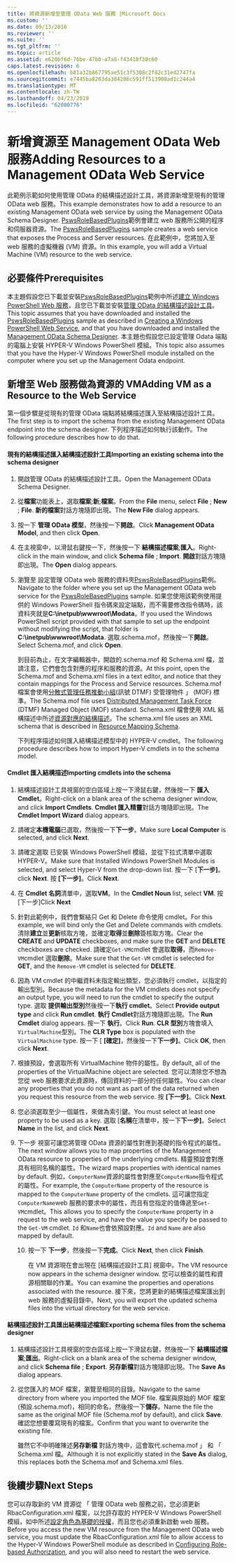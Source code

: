 ```yaml
---
title: 將資源新增至管理 OData Web 服務 |Microsoft Docs
ms.custom: ''
ms.date: 09/13/2016
ms.reviewer: ''
ms.suite: ''
ms.tgt_pltfrm: ''
ms.topic: article
ms.assetid: e620bf6d-76be-47b0-a7a8-f43418f30c60
caps.latest.revision: 6
ms.openlocfilehash: b81a32b867795ae51c3f5308c2f82c31ed2747fa
ms.sourcegitcommit: e7445ba8203da304286c591ff513900ad1c244a4
ms.translationtype: MT
ms.contentlocale: zh-TW
ms.lasthandoff: 04/23/2019
ms.locfileid: "62080776"
---
```

# <a name="adding-resources-to-a-management-odata-web-service"></a><span data-ttu-id="d1874-102">新增資源至 Management OData Web 服務</span><span class="sxs-lookup"><span data-stu-id="d1874-102">Adding Resources to a Management OData Web Service</span></span>

<span data-ttu-id="d1874-103">此範例示範如何使用管理 OData 的結構描述設計工具，將資源新增至現有的管理 OData web 服務。</span><span class="sxs-lookup"><span data-stu-id="d1874-103">This example demonstrates how to add a resource to an existing Management OData web service by using the Management OData Schema Designer.</span></span> <span data-ttu-id="d1874-104">[PswsRoleBasedPlugins](https://code.msdn.microsoft.com:443/windowsdesktop/PswsRoleBasedPlugins-9c79b75a)範例會建立 web 服務所公開的程序和伺服器資源。</span><span class="sxs-lookup"><span data-stu-id="d1874-104">The [PswsRoleBasedPlugins](https://code.msdn.microsoft.com:443/windowsdesktop/PswsRoleBasedPlugins-9c79b75a) sample creates a web service that exposes the Process and Server resources.</span></span> <span data-ttu-id="d1874-105">在此範例中，您將加入至 web 服務的虛擬機器 (VM) 資源。</span><span class="sxs-lookup"><span data-stu-id="d1874-105">In this example, you will add a Virtual Machine (VM) resource to the web service.</span></span>

## <a name="prerequisites"></a><span data-ttu-id="d1874-106">必要條件</span><span class="sxs-lookup"><span data-stu-id="d1874-106">Prerequisites</span></span>

<span data-ttu-id="d1874-107">本主題假設您已下載並安裝[PswsRoleBasedPlugins](https://code.msdn.microsoft.com:443/windowsdesktop/PswsRoleBasedPlugins-9c79b75a)範例中所述[建立 Windows PowerShell Web 服務](./creating-a-management-odata-web-service.md)，且您已下載並安裝[管理 OData 的結構描述設計工具](https://marketplace.visualstudio.com/items?itemName=jlisc0.ManagementODataSchemaDesigner)。</span><span class="sxs-lookup"><span data-stu-id="d1874-107">This topic assumes that you have downloaded and installed the [PswsRoleBasedPlugins](https://code.msdn.microsoft.com:443/windowsdesktop/PswsRoleBasedPlugins-9c79b75a) sample as described in [Creating a Windows PowerShell Web Service](./creating-a-management-odata-web-service.md), and that you have downloaded and installed the [Management OData Schema Designer](https://marketplace.visualstudio.com/items?itemName=jlisc0.ManagementODataSchemaDesigner).</span></span> <span data-ttu-id="d1874-108">本主題也假設您已設定管理 Odata 端點的電腦上安裝 HYPER-V Windows PowerShell 模組。</span><span class="sxs-lookup"><span data-stu-id="d1874-108">This topic also assumes that you have the Hyper-V Windows PowerShell module installed on the computer where you set up the Management Odata endpoint.</span></span>

## <a name="adding-vm-as-a-resource-to-the-web-service"></a><span data-ttu-id="d1874-109">新增至 Web 服務做為資源的 VM</span><span class="sxs-lookup"><span data-stu-id="d1874-109">Adding VM as a Resource to the Web Service</span></span>

<span data-ttu-id="d1874-110">第一個步驟是從現有的管理 OData 端點將結構描述匯入至結構描述設計工具。</span><span class="sxs-lookup"><span data-stu-id="d1874-110">The first step is to import the schema from the existing Management OData endpoint into the schema designer.</span></span> <span data-ttu-id="d1874-111">下列程序描述如何執行該動作。</span><span class="sxs-lookup"><span data-stu-id="d1874-111">The following procedure describes how to do that.</span></span>

#### <a name="importing-an-existing-schema-into-the-schema-designer"></a><span data-ttu-id="d1874-112">現有的結構描述匯入結構描述設計工具</span><span class="sxs-lookup"><span data-stu-id="d1874-112">Importing an existing schema into the schema designer</span></span>

1. <span data-ttu-id="d1874-113">開啟管理 OData 的結構描述設計工具。</span><span class="sxs-lookup"><span data-stu-id="d1874-113">Open the Management OData Schema Designer.</span></span>

2. <span data-ttu-id="d1874-114">從**檔案**功能表上，選取**檔案**;**新**;**檔案**。</span><span class="sxs-lookup"><span data-stu-id="d1874-114">From the **File** menu, select **File** ; **New** ; **File**.</span></span> <span data-ttu-id="d1874-115">**新的檔案**對話方塊隨即出現。</span><span class="sxs-lookup"><span data-stu-id="d1874-115">The **New File** dialog appears.</span></span>

3. <span data-ttu-id="d1874-116">按一下 **管理 OData 模型**，然後按一下**開啟**。</span><span class="sxs-lookup"><span data-stu-id="d1874-116">Click **Management OData Model**, and then click **Open**.</span></span>

4. <span data-ttu-id="d1874-117">在主視窗中，以滑鼠右鍵按一下，然後按一下 **結構描述檔案**;**匯入**。</span><span class="sxs-lookup"><span data-stu-id="d1874-117">Right-click in the main window, and click **Schema file** ; **Import**.</span></span> <span data-ttu-id="d1874-118">**開啟**對話方塊隨即出現。</span><span class="sxs-lookup"><span data-stu-id="d1874-118">The **Open** dialog appears.</span></span>

5. <span data-ttu-id="d1874-119">瀏覽至 設定管理 OData web 服務的資料夾[PswsRoleBasedPlugins](https://code.msdn.microsoft.com:443/windowsdesktop/PswsRoleBasedPlugins-9c79b75a)範例。</span><span class="sxs-lookup"><span data-stu-id="d1874-119">Navigate to the folder where you set up the Management OData web service for the [PswsRoleBasedPlugins](https://code.msdn.microsoft.com:443/windowsdesktop/PswsRoleBasedPlugins-9c79b75a) sample.</span></span> <span data-ttu-id="d1874-120">如果您使用該範例使用提供的 Windows PowerShell 指令碼來設定端點，而不需要修改指令碼時，該資料夾就是**C:\inetpub\wwwroot\Modata**。</span><span class="sxs-lookup"><span data-stu-id="d1874-120">If you used the Windows PowerShell script provided with that sample to set up the endpoint without modifying the script, that folder is **C:\inetpub\wwwroot\Modata**.</span></span> <span data-ttu-id="d1874-121">選取.schema.mof，然後按一下**開啟**。</span><span class="sxs-lookup"><span data-stu-id="d1874-121">Select Schema.mof, and click **Open**.</span></span>

   <span data-ttu-id="d1874-122">到目前為止，在文字編輯器中，開啟的.schema.mof 和 Schema.xml 檔，並請注意，它們會包含對應的程序和服務的資源。</span><span class="sxs-lookup"><span data-stu-id="d1874-122">At this point, open the Schema.mof and Schema.xml files in a text editor, and notice that they contain mappings for the Process and Service resources.</span></span> <span data-ttu-id="d1874-123">Schema.mof 檔案會使用[分散式管理任務推動小組](https://www.dmtf.org/)(訊號 DTMF) 受管理物件 」 (MOF) 標準。</span><span class="sxs-lookup"><span data-stu-id="d1874-123">The Schema.mof file uses [Distributed Management  Task Force](https://www.dmtf.org/) (DTMF) Managed Object (MOF) standard.</span></span> <span data-ttu-id="d1874-124">Schema.xml 檔會使用 XML 結構描述中所述[資源對應的結構描述](./resource-mapping-schema.md)。</span><span class="sxs-lookup"><span data-stu-id="d1874-124">The schema.xml file uses an XML schema that is described in [Resource Mapping Schema](./resource-mapping-schema.md).</span></span>

   <span data-ttu-id="d1874-125">下列程序描述如何匯入結構描述模型中的 HYPER-V cmdlet。</span><span class="sxs-lookup"><span data-stu-id="d1874-125">The following procedure describes how to import Hyper-V cmdlets in to the schema model.</span></span>

#### <a name="importing-cmdlets-into-the-schema"></a><span data-ttu-id="d1874-126">Cmdlet 匯入結構描述</span><span class="sxs-lookup"><span data-stu-id="d1874-126">Importing cmdlets into the schema</span></span>

1. <span data-ttu-id="d1874-127">結構描述設計工具視窗的空白區域上按一下滑鼠右鍵，然後按一下 **匯入 Cmdlet**。</span><span class="sxs-lookup"><span data-stu-id="d1874-127">Right-click on a blank area of the schema designer window, and click **Import Cmdlets**.</span></span> <span data-ttu-id="d1874-128">**Cmdlet 匯入精靈**對話方塊隨即出現。</span><span class="sxs-lookup"><span data-stu-id="d1874-128">The **Cmdlet Import Wizard** dialog appears.</span></span>

2. <span data-ttu-id="d1874-129">請確定**本機電腦**已選取，然後按一下**下一步**。</span><span class="sxs-lookup"><span data-stu-id="d1874-129">Make sure **Local Computer** is selected, and click **Next**.</span></span>

3. <span data-ttu-id="d1874-130">請確定選取 已安裝 Windows PowerShell 模組，並從下拉式清單中選取 HYPER-V。</span><span class="sxs-lookup"><span data-stu-id="d1874-130">Make sure that Installed Windows PowerShell Modules is selected, and select Hyper-V from the drop-down list.</span></span> <span data-ttu-id="d1874-131">按一下 [**下一步]**。</span><span class="sxs-lookup"><span data-stu-id="d1874-131">click **Next**.</span></span> <span data-ttu-id="d1874-132">按 **[下一步]**。</span><span class="sxs-lookup"><span data-stu-id="d1874-132">Click **Next**.</span></span>

4. <span data-ttu-id="d1874-133">在  **Cmdlet 名詞**清單中，選取**VM**。</span><span class="sxs-lookup"><span data-stu-id="d1874-133">In the **Cmdlet Noun** list, select **VM**.</span></span> <span data-ttu-id="d1874-134">按 [下一步]</span><span class="sxs-lookup"><span data-stu-id="d1874-134">Click **Next**</span></span>

5. <span data-ttu-id="d1874-135">針對此範例中，我們會繫結只 Get 和 Delete 命令使用 cmdlet。</span><span class="sxs-lookup"><span data-stu-id="d1874-135">For this example, we will bind only the Get and Delete commands with cmdlets.</span></span> <span data-ttu-id="d1874-136">清除**建立**並**更新**核取方塊，並確定**取得**並**刪除**簽核取方塊。</span><span class="sxs-lookup"><span data-stu-id="d1874-136">Clear the **CREATE** and **UPDATE** checkboxes, and make sure the **GET** and **DELETE** checkboxes are checked.</span></span> <span data-ttu-id="d1874-137">請確定`Get-VM`cmdlet 會選取**取得**，而`Remove-VM`cmdlet 選取**刪除**。</span><span class="sxs-lookup"><span data-stu-id="d1874-137">Make sure that the `Get-VM` cmdlet is selected for **GET**, and the `Remove-VM` cmdlet is selected for **DELETE**.</span></span>

6. <span data-ttu-id="d1874-138">因為 VM cmdlet 的中繼資料未指定輸出類型，您必須執行 cmdlet，以指定的輸出型別。</span><span class="sxs-lookup"><span data-stu-id="d1874-138">Because the metadata for the VM cmdlets does not specify an output type, you will need to run the cmdlet to specify the output type.</span></span> <span data-ttu-id="d1874-139">選取 **提供輸出型別**然後按一下**執行 cmdlet**。</span><span class="sxs-lookup"><span data-stu-id="d1874-139">Select **Provide output type** and click **Run cmdlet**.</span></span> <span data-ttu-id="d1874-140">**執行 Cmdlet**對話方塊隨即出現。</span><span class="sxs-lookup"><span data-stu-id="d1874-140">The **Run Cmdlet** dialog appears.</span></span> <span data-ttu-id="d1874-141">按一下 **執行**。</span><span class="sxs-lookup"><span data-stu-id="d1874-141">Click **Run**.</span></span> <span data-ttu-id="d1874-142">**CLR 型別**方塊會填入`VirtualMachine`型別。</span><span class="sxs-lookup"><span data-stu-id="d1874-142">The **CLR Type** box is populated with the `VirtualMachine` type.</span></span> <span data-ttu-id="d1874-143">按一下 [ **[確定]**，然後按一下**下一步]**。</span><span class="sxs-lookup"><span data-stu-id="d1874-143">Click **OK**, then click **Next**.</span></span>

7. <span data-ttu-id="d1874-144">根據預設，會選取所有 VirtualMachine 物件的屬性。</span><span class="sxs-lookup"><span data-stu-id="d1874-144">By default, all of the properties of the VirtualMachine object are selected.</span></span> <span data-ttu-id="d1874-145">您可以清除您不想為您從 web 服務要求此資源時，傳回資料的一部分的任何屬性。</span><span class="sxs-lookup"><span data-stu-id="d1874-145">You can clear any properties that you do not want as part of the data returned when you request this resource from the web service.</span></span> <span data-ttu-id="d1874-146">按 **[下一步]**。</span><span class="sxs-lookup"><span data-stu-id="d1874-146">Click **Next**.</span></span>

8. <span data-ttu-id="d1874-147">您必須選取至少一個屬性，來做為索引鍵。</span><span class="sxs-lookup"><span data-stu-id="d1874-147">You must select at least one property to be used as a key.</span></span> <span data-ttu-id="d1874-148">選取 [**名稱**在清單中，按一下**下一步]**。</span><span class="sxs-lookup"><span data-stu-id="d1874-148">Select **Name** in the list, and click **Next**.</span></span>

9. <span data-ttu-id="d1874-149">下一步 視窗可讓您將管理 OData 資源的屬性對應到基礎的指令程式的屬性。</span><span class="sxs-lookup"><span data-stu-id="d1874-149">The next window allows you to map properties of the Management OData resource to properties of the underlying cmdlets.</span></span> <span data-ttu-id="d1874-150">精靈預設會對應具有相同名稱的屬性。</span><span class="sxs-lookup"><span data-stu-id="d1874-150">The wizard maps properties with identical names by default.</span></span> <span data-ttu-id="d1874-151">例如，`ComputerName`資源的屬性會對應至`ComputerName`指令程式的屬性。</span><span class="sxs-lookup"><span data-stu-id="d1874-151">For example, the `ComputerName` property of the resource is mapped to the `ComputerName` property of the cmdlets.</span></span>  <span data-ttu-id="d1874-152">這可讓您指定`ComputerName`web 服務的要求中的屬性，而且有您指定的值傳遞至`Get-VM`cmdlet。</span><span class="sxs-lookup"><span data-stu-id="d1874-152">This allows you to specify the `ComputerName` property in a request to the web service, and have the value you specify be passed to the `Get-VM` cmdlet.</span></span> <span data-ttu-id="d1874-153">`Id` 和`Name`也會依預設對應。</span><span class="sxs-lookup"><span data-stu-id="d1874-153">`Id` and `Name` are also mapped by default.</span></span>

   10. <span data-ttu-id="d1874-154">按一下 **下一步**，然後按一下**完成**。</span><span class="sxs-lookup"><span data-stu-id="d1874-154">Click **Next**, then click **Finish**.</span></span>

       <span data-ttu-id="d1874-155">在 VM 資源現在會出現在 [結構描述設計工具] 視窗中。</span><span class="sxs-lookup"><span data-stu-id="d1874-155">The VM resource now appears in the schema designer window.</span></span> <span data-ttu-id="d1874-156">您可以檢查的屬性和資源相關聯的作業。</span><span class="sxs-lookup"><span data-stu-id="d1874-156">You can examine the properties and operations associated with the resource.</span></span> <span data-ttu-id="d1874-157">接下來，您將更新的結構描述檔案匯出到 web 服務的虛擬目錄中。</span><span class="sxs-lookup"><span data-stu-id="d1874-157">Next, you will export the updated schema files into the virtual directory for the web service.</span></span>

#### <a name="exporting-schema-files-from-the-schema-designer"></a><span data-ttu-id="d1874-158">結構描述設計工具匯出結構描述檔案</span><span class="sxs-lookup"><span data-stu-id="d1874-158">Exporting schema files from the schema designer</span></span>

1. <span data-ttu-id="d1874-159">結構描述設計工具視窗的空白區域上按一下滑鼠右鍵，然後按一下 **結構描述檔案**;**匯出**。</span><span class="sxs-lookup"><span data-stu-id="d1874-159">Right-click on a blank area of the schema designer window, and click **Schema file** ; **Export**.</span></span> <span data-ttu-id="d1874-160">**另存新檔**對話方塊隨即出現。</span><span class="sxs-lookup"><span data-stu-id="d1874-160">The **Save As** dialog appears.</span></span>

2. <span data-ttu-id="d1874-161">從您匯入的 MOF 檔案，瀏覽至相同的目錄。</span><span class="sxs-lookup"><span data-stu-id="d1874-161">Navigate to the same directory from where you imported the MOF file.</span></span> <span data-ttu-id="d1874-162">檔案與原始的 MOF 檔案 (預設.schema.mof)，相同的命名，然後按一下**儲存**。</span><span class="sxs-lookup"><span data-stu-id="d1874-162">Name the file the same as the original MOF file (Schema.mof by default), and click **Save**.</span></span> <span data-ttu-id="d1874-163">確認您想要覆寫現有的檔案。</span><span class="sxs-lookup"><span data-stu-id="d1874-163">Confirm that you want to overwrite the existing file.</span></span>

   <span data-ttu-id="d1874-164">雖然它不中明確陳述**另存新檔** 對話方塊中，這會取代.schema.mof 」 和 「 Schema.xml 檔。</span><span class="sxs-lookup"><span data-stu-id="d1874-164">Although it is not explicitly stated in the **Save As** dialog, this replaces both the Schema.mof and Schema.xml files.</span></span>

## <a name="next-steps"></a><span data-ttu-id="d1874-165">後續步驟</span><span class="sxs-lookup"><span data-stu-id="d1874-165">Next Steps</span></span>

<span data-ttu-id="d1874-166">您可以存取新的 VM 資源從 「 管理 OData web 服務之前，您必須更新 RbacConfiguration.xml 檔案，以允許存取的 HYPER-V Windows PowerShell 模組，如中所述[設定角色為基礎的授權](./configuring-role-based-authorization.md)，而且您也必須重新啟動 web 服務。</span><span class="sxs-lookup"><span data-stu-id="d1874-166">Before you access the new VM resource from the Management OData web service, you must update the RbacConfiguration.xml file to allow access to the Hyper-V Windows PowerShell module as described in [Configuring Role-based Authorization](./configuring-role-based-authorization.md), and you will also need to restart the web service.</span></span>